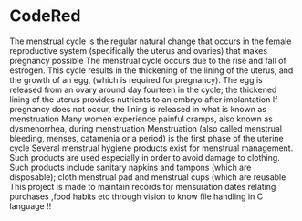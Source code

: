 # CodeRed
The menstrual cycle is the regular natural change that occurs in the female reproductive system (specifically the uterus and ovaries) that makes pregnancy possible The menstrual cycle occurs due to the rise and fall of estrogen. This cycle results in the thickening of the lining of the uterus, and the growth of an egg, (which is required for pregnancy). The egg is released from an ovary around day fourteen in the cycle; the thickened lining of the uterus provides nutrients to an embryo after implantation  If pregnancy does not occur, the lining is released in what is known as menstruation Many women experience painful cramps, also known as dysmenorrhea, during menstruation Menstruation (also called menstrual bleeding, menses, catamenia or a period) is the first phase of the uterine cycle Several menstrual hygiene products exist for menstrual management. Such products are used especially in order to avoid damage to clothing. Such products include sanitary napkins and tampons (which are disposable); cloth menstrual pad and menstrual cups (which are reusable This project is made to maintain records for mensuration dates relating purchases ,food habits etc through vision to know file handling in C language !!
